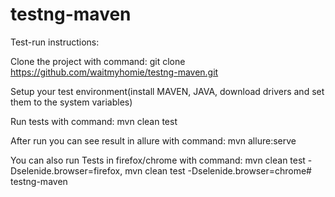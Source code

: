 # testng-maven
Test-run instructions:

Clone the project with command:
git clone https://github.com/waitmyhomie/testng-maven.git

Setup your test environment(install MAVEN, JAVA, download drivers and set them to the system variables)

Run tests with command: mvn clean test

After run you can see result in  allure with command: mvn allure:serve

You can also run Tests in firefox/chrome with command: mvn clean test -Dselenide.browser=firefox, mvn clean test -Dselenide.browser=chrome# testng-maven
